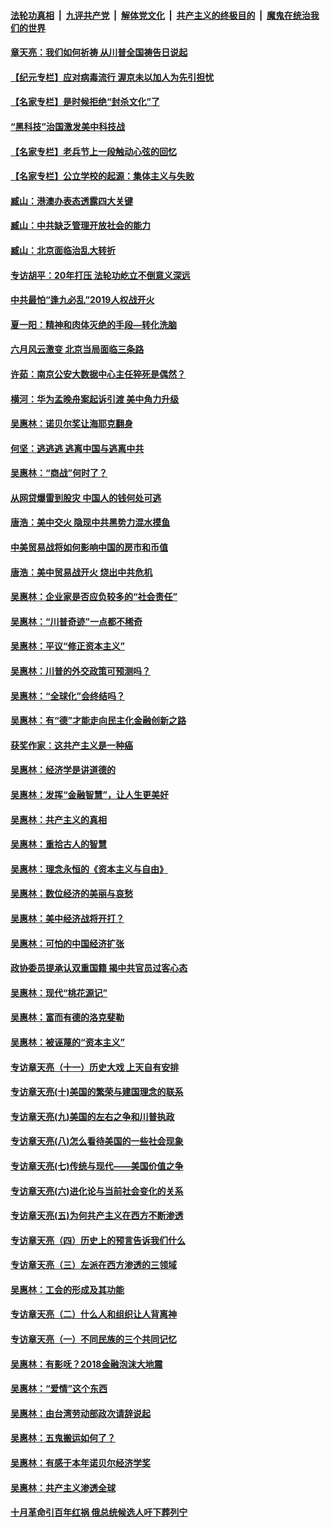 ####  [法轮功真相](../../../../basic/blob/master/README.md?t=07070731) &nbsp;|&nbsp; [九评共产党](../../../../9ping.md/blob/master/README.md?t=07070731) &nbsp;|&nbsp; [解体党文化](../../../../jtdwh.md/blob/master/README.md?t=07070731)  &nbsp;|&nbsp; [共产主义的终极目的](../../../../gczydzjmd.md/blob/master/README.md?t=07070731) &nbsp;|&nbsp; [魔鬼在统治我们的世界](../../../../mgztzwmdsj.md/blob/master/README.md?t=07070731) 

#### [章天亮：我们如何祈祷 从川普全国祷告日说起](../pages/nsc423/n11944627.md?t=07070731) 

#### [【纪元专栏】应对病毒流行 渥京未以加人为先引担忧](../pages/nsc423/n11875714.md?t=07070731) 

#### [【名家专栏】是时候拒绝“封杀文化”了](../pages/nsc423/n11814093.md?t=07070731) 

#### [“黑科技”治国激发美中科技战](../pages/nsc423/n11638056.md?t=07070731) 

#### [【名家专栏】老兵节上一段触动心弦的回忆](../pages/nsc423/n11646016.md?t=07070731) 

#### [【名家专栏】公立学校的起源：集体主义与失败](../pages/nsc423/n11601833.md?t=07070731) 

#### [臧山：港澳办表态透露四大关键](../pages/nsc423/n11421628.md?t=07070731) 

#### [臧山：中共缺乏管理开放社会的能力](../pages/nsc423/n11407457.md?t=07070731) 

#### [臧山：北京面临治乱大转折](../pages/nsc423/n11406895.md?t=07070731) 

#### [专访胡平：20年打压 法轮功屹立不倒意义深远](../pages/nsc423/n11398800.md?t=07070731) 

#### [中共最怕“逢九必乱”2019人权战开火](../pages/nsc423/n11385248.md?t=07070731) 

#### [夏一阳：精神和肉体灭绝的手段—转化洗脑](../pages/nsc423/n11368250.md?t=07070731) 

#### [六月风云激变 北京当局面临三条路](../pages/nsc423/n11313668.md?t=07070731) 

#### [许茹：南京公安大数据中心主任猝死是偶然？](../pages/nsc423/n11064744.md?t=07070731) 

#### [横河：华为孟晚舟案起诉引渡 美中角力升级](../pages/nsc423/n11027230.md?t=07070731) 

#### [吴惠林：诺贝尔奖让海耶克翻身](../pages/nsc423/n10890049.md?t=07070731) 

#### [何坚：逃逃逃 逃离中国与逃离中共](../pages/nsc423/n10592891.md?t=07070731) 

#### [吴惠林：“商战”何时了？](../pages/nsc423/n10573558.md?t=07070731) 

#### [从网贷爆雷到股灾 中国人的钱何处可逃](../pages/nsc423/n10572800.md?t=07070731) 

#### [唐浩：美中交火 隐现中共黑势力混水摸鱼](../pages/nsc423/n10544040.md?t=07070731) 

#### [中美贸易战将如何影响中国的房市和币值](../pages/nsc423/n10543697.md?t=07070731) 

#### [唐浩：美中贸易战开火 烧出中共危机](../pages/nsc423/n10540126.md?t=07070731) 

#### [吴惠林：企业家是否应负较多的“社会责任”](../pages/nsc423/n10535022.md?t=07070731) 

#### [吴惠林：“川普奇迹”一点都不稀奇](../pages/nsc423/n10512808.md?t=07070731) 

#### [吴惠林：平议“修正资本主义”](../pages/nsc423/n10495724.md?t=07070731) 

#### [吴惠林：川普的外交政策可预测吗？](../pages/nsc423/n10462387.md?t=07070731) 

#### [吴惠林：“全球化”会终结吗？](../pages/nsc423/n10452838.md?t=07070731) 

#### [吴惠林：有“德”才能走向民主化金融创新之路](../pages/nsc423/n10432292.md?t=07070731) 

#### [获奖作家：这共产主义是一种癌](../pages/nsc423/n10431541.md?t=07070731) 

#### [吴惠林：经济学是讲道德的](../pages/nsc423/n10398014.md?t=07070731) 

#### [吴惠林：发挥“金融智慧”，让人生更美好](../pages/nsc423/n10375019.md?t=07070731) 

#### [吴惠林：共产主义的真相](../pages/nsc423/n10351394.md?t=07070731) 

#### [吴惠林：重拾古人的智慧](../pages/nsc423/n10337691.md?t=07070731) 

#### [吴惠林：理念永恒的《资本主义与自由》](../pages/nsc423/n10316274.md?t=07070731) 

#### [吴惠林：数位经济的美丽与哀愁](../pages/nsc423/n10292946.md?t=07070731) 

#### [吴惠林：美中经济战将开打？](../pages/nsc423/n10258825.md?t=07070731) 

#### [吴惠林：可怕的中国经济扩张](../pages/nsc423/n10219147.md?t=07070731) 

#### [政协委员提承认双重国籍 揭中共官员过客心态](../pages/nsc423/n10208809.md?t=07070731) 

#### [吴惠林：现代“桃花源记”](../pages/nsc423/n10185234.md?t=07070731) 

#### [吴惠林：富而有德的洛克斐勒](../pages/nsc423/n10142264.md?t=07070731) 

#### [吴惠林：被诬蔑的“资本主义”](../pages/nsc423/n10124816.md?t=07070731) 

#### [专访章天亮（十一）历史大戏 上天自有安排](../pages/nsc423/n10094905.md?t=07070731) 

#### [专访章天亮(十)美国的繁荣与建国理念的联系](../pages/nsc423/n10094899.md?t=07070731) 

#### [专访章天亮(九)美国的左右之争和川普执政](../pages/nsc423/n10094889.md?t=07070731) 

#### [专访章天亮(八)怎么看待美国的一些社会现象](../pages/nsc423/n10094857.md?t=07070731) 

#### [专访章天亮(七)传统与现代——美国价值之争](../pages/nsc423/n10093140.md?t=07070731) 

#### [专访章天亮(六)进化论与当前社会变化的关系](../pages/nsc423/n10092036.md?t=07070731) 

#### [专访章天亮(五)为何共产主义在西方不断渗透](../pages/nsc423/n10083620.md?t=07070731) 

#### [专访章天亮（四）历史上的预言告诉我们什么](../pages/nsc423/n10083606.md?t=07070731) 

#### [专访章天亮（三）左派在西方渗透的三领域](../pages/nsc423/n10081115.md?t=07070731) 

#### [吴惠林：工会的形成及其功能](../pages/nsc423/n10080633.md?t=07070731) 

#### [专访章天亮（二）什么人和组织让人背离神](../pages/nsc423/n10076637.md?t=07070731) 

#### [专访章天亮（一）不同民族的三个共同记忆](../pages/nsc423/n10074188.md?t=07070731) 

#### [吴惠林：有影呒？2018金融泡沫大地震](../pages/nsc423/n10040534.md?t=07070731) 

#### [吴惠林：“爱情”这个东西](../pages/nsc423/n10019423.md?t=07070731) 

#### [吴惠林：由台湾劳动部政次请辞说起](../pages/nsc423/n9979679.md?t=07070731) 

#### [吴惠林：五鬼搬运如何了？](../pages/nsc423/n9925338.md?t=07070731) 

#### [吴惠林：有感于本年诺贝尔经济学奖](../pages/nsc423/n9871883.md?t=07070731) 

#### [吴惠林：共产主义渗透全球](../pages/nsc423/n9812748.md?t=07070731) 

#### [十月革命引百年红祸 俄总统候选人吁下葬列宁](../pages/nsc423/n9810182.md?t=07070731) 

